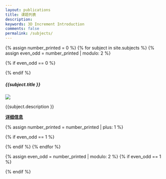 ```yaml
---
layout: publications
title: 课题列表
description: 
keywords: 3D Increment Introduction
comments: false
permalink: /subjects/
---
```


{% assign number_printed = 0 %}
{% for subject in site.subjects %}
{% assign even_odd = number_printed | modulo: 2 %}

{% if even_odd == 0 %}
<div class="row">
{% endif %}

<div class="col-sm-6 clearfix">

 <div class="thumbnail">
		<div class="caption">
				<h5>{{subject.title }}</h5>
		<img src="{{ site.url }}{{ site.baseurl }}/images/subpic/{{subject.image }}" class="img-responsive" witdh="20%"/>
		<br>
			<p>{{subject.description }}</p>
			<p><strong><a href="{{ site.url }}{{ subject.url }}">详细信息</a></strong></p>
		</div>
    </div>
 

</div>

{% assign number_printed = number_printed | plus: 1 %}

{% if even_odd == 1 %}
</div>
{% endif %}
{% endfor %}

{% assign even_odd = number_printed | modulo: 2 %}
{% if even_odd == 1 %}
</div>
{% endif %}
<div class="row">
<br><br><br><br><br><br><br><br><br><br><br><br><br><br><br><br><br><br>